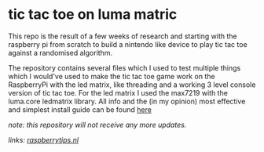 # tic tac toe on luma matric
This repo is the result of a few weeks of research and starting with the raspberry pi from scratch to build a nintendo like device to play tic tac toe against a randomised algorithm.

The repository contains several files which I used to test multiple things which I would've used to make the tic tac toe game work on the RaspberryPi with the led matrix, like threading and a working 3 level console version of tic tac toe.
For the led matrix I used the max7219 with the luma.core ledmatrix library. All info and the (in my opinion) most effective and simplest install guide can be found [here](https://raspberrytips.nl/max7219-led-8x8/)

*note: this repository will not receive any more updates.*

*links: [raspberrytips.nl](https://raspberrytips.nl/max7219-led-8x8/)*
